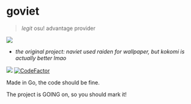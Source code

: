 # goviet
> *legit* osu! advantage provider

<img src="https://www.pcinvasion.com/wp-content/uploads/2021/09/Genshin-Impact-Sangonomiya-Kokomi-character-teaser.jpg?resize=800%2C400">

+ *the original project: naviet used raiden for wallpaper, but kokomi is actually better lmao*

<img src="https://img.shields.io/badge/go-%2300ADD8.svg?style=for-the-badge&logo=go&logoColor=white" />   [![CodeFactor](https://www.codefactor.io/repository/github/neomaster831/goviet/badge/main)](https://www.codefactor.io/repository/github/neomaster831/goviet/overview/main)

Made in Go, the code should be fine.

The project is GOING on, so you should mark it!